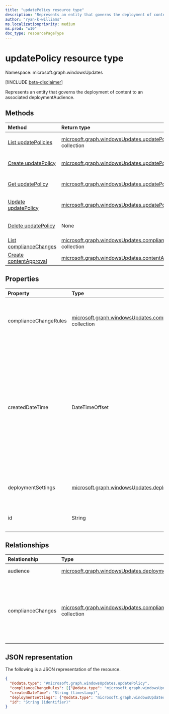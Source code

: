 ```yaml
---
title: "updatePolicy resource type"
description: "Represents an entity that governs the deployment of content to an associated deploymentAudience."
author: "ryan-k-williams"
ms.localizationpriority: medium
ms.prod: "w10"
doc_type: resourcePageType
---
```


# updatePolicy resource type

Namespace: microsoft.graph.windowsUpdates

[!INCLUDE [beta-disclaimer](../../includes/beta-disclaimer.md)]

Represents an entity that governs the deployment of content to an associated deploymentAudience.

## Methods
|Method|Return type|Description|
|:---|:---|:---|
|[List updatePolicies](../api/adminwindowsupdates-list-updatepolicies.md)|[microsoft.graph.windowsUpdates.updatePolicy](../resources/windowsupdates-updatepolicy.md) collection|Get a list of the [microsoft.graph.windowsUpdates.updatePolicy](../resources/windowsupdates-updatepolicy.md) objects and their properties.|
|[Create updatePolicy](../api/adminwindowsupdates-post-updatepolicies.md)|[microsoft.graph.windowsUpdates.updatePolicy](../resources/windowsupdates-updatepolicy.md)|Create a new [microsoft.graph.windowsUpdates.updatePolicy](../resources/windowsupdates-updatepolicy.md) object.|
|[Get updatePolicy](../api/windowsupdates-updatepolicy-get.md)|[microsoft.graph.windowsUpdates.updatePolicy](../resources/windowsupdates-updatepolicy.md)|Read the properties and relationships of an [microsoft.graph.windowsUpdates.updatePolicy](../resources/windowsupdates-updatepolicy.md) object.|
|[Update updatePolicy](../api/windowsupdates-updatepolicy-update.md)|[microsoft.graph.windowsUpdates.updatePolicy](../resources/windowsupdates-updatepolicy.md)|Update the properties of an [microsoft.graph.windowsUpdates.updatePolicy](../resources/windowsupdates-updatepolicy.md) object.|
|[Delete updatePolicy](../api/windowsupdates-updatepolicy-delete.md)|None|Delete an [microsoft.graph.windowsUpdates.updatePolicy](../resources/windowsupdates-updatepolicy.md) object.|
|[List complianceChanges](../api/windowsupdates-updatepolicy-list-compliancechanges.md)|[microsoft.graph.windowsUpdates.complianceChange](../resources/windowsupdates-compliancechange.md) collection|Get the complianceChange resources from the complianceChanges navigation property.|
|[Create contentApproval](../api/windowsupdates-updatepolicy-post-compliancechanges-contentapproval.md)|[microsoft.graph.windowsUpdates.contentApproval](../resources/windowsupdates-contentapproval.md)|Create a new complianceChange object.|

## Properties
|Property|Type|Description|
|:---|:---|:---|
|complianceChangeRules|[microsoft.graph.windowsUpdates.complianceChangeRule](../resources/windowsupdates-compliancechangerule.md) collection|Rules for governing the automatic creation of compliance changes.|
|createdDateTime|DateTimeOffset|The date and time when the update policy was created. The Timestamp type represents date and time information using ISO 8601 format and is always in UTC time. For example, midnight UTC on Jan 1, 2014 is `2014-01-01T00:00:00Z`.|
|deploymentSettings|[microsoft.graph.windowsUpdates.deploymentSettings](../resources/windowsupdates-deploymentsettings.md)|Settings for governing how to deploy **content**.|
|id|String|Unique identifier for the update policy.|

## Relationships
|Relationship|Type|Description|
|:---|:---|:---|
|audience|[microsoft.graph.windowsUpdates.deploymentAudience](../resources/windowsupdates-deploymentaudience.md)|Specifies the audience to target.|
|complianceChanges|[microsoft.graph.windowsUpdates.complianceChange](../resources/windowsupdates-compliancechange.md) collection|Compliance changes like content approvals which result in the automatic creation of deployments using the **audience** and **deploymentSettings** of the policy.|

## JSON representation
The following is a JSON representation of the resource.
<!-- {
  "blockType": "resource",
  "keyProperty": "id",
  "@odata.type": "microsoft.graph.windowsUpdates.updatePolicy",
  "openType": false
}
-->
``` json
{
  "@odata.type": "#microsoft.graph.windowsUpdates.updatePolicy",
  "complianceChangeRules": [{"@odata.type": "microsoft.graph.windowsUpdates.contentApprovalRule"}],
  "createdDateTime": "String (timestamp)",
  "deploymentSettings": {"@odata.type": "microsoft.graph.windowsUpdates.deploymentSettings"},
  "id": "String (identifier)"
}
```
